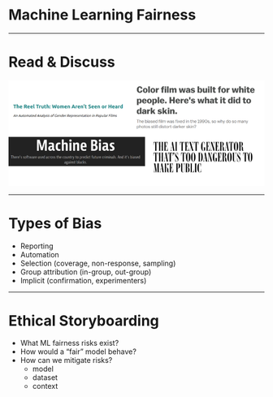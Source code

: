 # Machine Learning Fairness

---

# Read & Discuss

![](res/MLheadlinescreenshot.png)

<!--
*Open up the ML fairness topic with engaging examples from various domains, showing the impact of bias on 
end users. There are four potential articles in the facilitator guide. Choose your favorite three and have
students count off 1, 2, 3. Assign each group an article to read.

Articles:
https://seejane.org/wp-content/uploads/gdiq-reel-truth-women-arent-seen-or-heard-automated-analysis.pdf
http://www.openculture.com/2018/07/color-film-was-designed-to-take-pictures-of-white-people-not-people-of-color.html
https://www.propublica.org/article/machine-bias-risk-assessments-in-criminal-sentencing
https://www.wired.com/story/ai-text-generator-too-dangerous-to-make-public/

After everyone has finished reading (~10 mins), gather in mixed clusters of three (one student from each
article) to explain the main takeaway of your article to others in the class. What bias was uncovered
and how would you describe its impact on people? What do you find interesting about this article?*

Concepts:
 * fairness
-->

---

# Types of Bias

* Reporting
* Automation
* Selection (coverage, non-response, sampling)
* Group attribution (in-group, out-group)
* Implicit (confirmation, experimenters)

<!--
Biases can be found throughout the design and development of ML systems. Stay in same groups of three; do a
two-part activity to identify different types of bias. 

Part one asks them to use cards to match nine descriptive examples with nine different types of bias (bias card
matching). For part two, ask them to think-pair-share or volunteer answers: share what instances of these bias types they’ve
encountered in their own experience.

If you have a concrete example of bias in ML systems from your own experience, share how it was detected
and handled. 
-->

---

# Ethical Storyboarding

* What ML fairness risks exist?
* How would a “fair” model behave?
* How can we mitigate risks?
  * model
  * dataset
  * context
 
<!--
It’s important to remember ML algorithms and systems are built, trained, and evaluated by people, and they are affected by human cognitive limitations and biases. To create systems that work for everyone, we have to intentionally work to mitigate those issues. It’s also important to note that fairness is subjective. Not all biases should be approached the same way. 

In same groups of three, have students work on Ethical Storyboarding activity for some ML example (chosen from the bias cards or other). Discuss what ML Fairness risks might exist for their specific product, and what research/feedback mechanisms could help mitigate those issues.

After ~25 minutes, debrief the class all together.
ASK:
* What do they perceive as main takeaways from this exercise?
* What does this mean to them, for their role as up-and-coming professionals in Machine Learning?
* What are questions they still have?
-->
